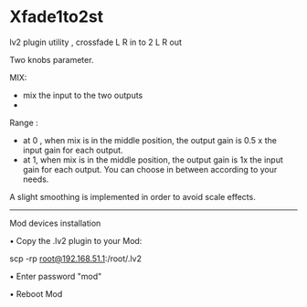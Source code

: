 # Xfade1to2st
lv2 plugin utility , crossfade L R  in to 2 L R out

Two knobs parameter.

MIX:
- mix the input to the two outputs
- 
Range :
- at 0 , when mix is in the middle position, the output gain is 0.5 x the input gain for each output.
- at 1,  when mix is in the middle position, the output gain is 1x the input gain for each output. You can choose in between according to your needs. 

A slight smoothing is implemented in order to avoid scale effects. 

--------------------------

Mod devices installation 

• Copy the .lv2 plugin to your Mod: 

scp -rp <path to dm-GrainDelay.lv2> root@192.168.51.1:/root/.lv2 

• Enter password "mod"

• Reboot Mod
